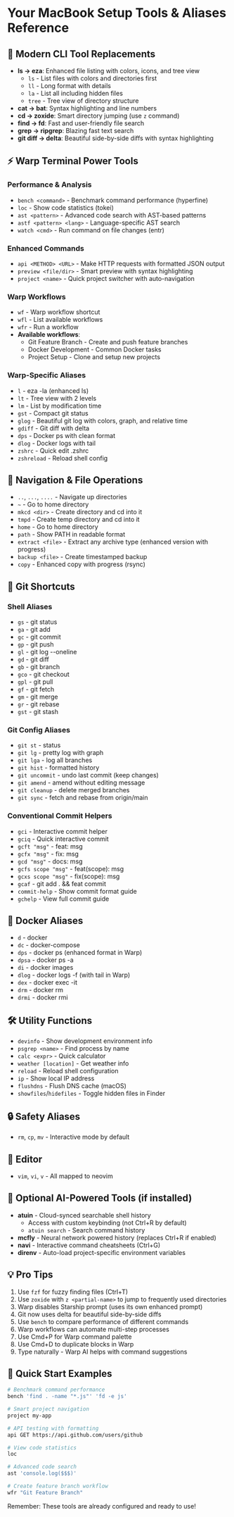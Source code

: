 # Your MacBook Setup Tools & Aliases Reference

## 🚀 Modern CLI Tool Replacements
- **ls → eza**: Enhanced file listing with colors, icons, and tree view
  - `ls` - List files with colors and directories first
  - `ll` - Long format with details
  - `la` - List all including hidden files
  - `tree` - Tree view of directory structure
- **cat → bat**: Syntax highlighting and line numbers
- **cd → zoxide**: Smart directory jumping (use `z` command)
- **find → fd**: Fast and user-friendly file search
- **grep → ripgrep**: Blazing fast text search
- **git diff → delta**: Beautiful side-by-side diffs with syntax highlighting

## ⚡ Warp Terminal Power Tools
### Performance & Analysis
- `bench <command>` - Benchmark command performance (hyperfine)
- `loc` - Show code statistics (tokei)
- `ast <pattern>` - Advanced code search with AST-based patterns
- `astf <pattern> <lang>` - Language-specific AST search
- `watch <cmd>` - Run command on file changes (entr)

### Enhanced Commands
- `api <METHOD> <URL>` - Make HTTP requests with formatted JSON output
- `preview <file/dir>` - Smart preview with syntax highlighting
- `project <name>` - Quick project switcher with auto-navigation

### Warp Workflows
- `wf` - Warp workflow shortcut
- `wfl` - List available workflows
- `wfr` - Run a workflow
- **Available workflows**:
  - Git Feature Branch - Create and push feature branches
  - Docker Development - Common Docker tasks
  - Project Setup - Clone and setup new projects

### Warp-Specific Aliases
- `l` - eza -la (enhanced ls)
- `lt` - Tree view with 2 levels
- `lm` - List by modification time
- `gst` - Compact git status
- `glog` - Beautiful git log with colors, graph, and relative time
- `gdiff` - Git diff with delta
- `dps` - Docker ps with clean format
- `dlog` - Docker logs with tail
- `zshrc` - Quick edit .zshrc
- `zshreload` - Reload shell config

## 📁 Navigation & File Operations
- `..`, `...`, `....` - Navigate up directories
- `~` - Go to home directory
- `mkcd <dir>` - Create directory and cd into it
- `tmpd` - Create temp directory and cd into it
- `home` - Go to home directory
- `path` - Show PATH in readable format
- `extract <file>` - Extract any archive type (enhanced version with progress)
- `backup <file>` - Create timestamped backup
- `copy` - Enhanced copy with progress (rsync)

## 🔧 Git Shortcuts
### Shell Aliases
- `gs` - git status
- `ga` - git add
- `gc` - git commit
- `gp` - git push
- `gl` - git log --oneline
- `gd` - git diff
- `gb` - git branch
- `gco` - git checkout
- `gpl` - git pull
- `gf` - git fetch
- `gm` - git merge
- `gr` - git rebase
- `gst` - git stash

### Git Config Aliases
- `git st` - status
- `git lg` - pretty log with graph
- `git lga` - log all branches
- `git hist` - formatted history
- `git uncommit` - undo last commit (keep changes)
- `git amend` - amend without editing message
- `git cleanup` - delete merged branches
- `git sync` - fetch and rebase from origin/main

### Conventional Commit Helpers
- `gci` - Interactive commit helper
- `gciq` - Quick interactive commit
- `gcft "msg"` - feat: msg
- `gcfx "msg"` - fix: msg
- `gcd "msg"` - docs: msg
- `gcfs scope "msg"` - feat(scope): msg
- `gcxs scope "msg"` - fix(scope): msg
- `gcaf` - git add . && feat commit
- `commit-help` - Show commit format guide
- `gchelp` - View full commit guide

## 🐳 Docker Aliases
- `d` - docker
- `dc` - docker-compose
- `dps` - docker ps (enhanced format in Warp)
- `dpsa` - docker ps -a
- `di` - docker images
- `dlog` - docker logs -f (with tail in Warp)
- `dex` - docker exec -it
- `drm` - docker rm
- `drmi` - docker rmi

## 🛠️ Utility Functions
- `devinfo` - Show development environment info
- `psgrep <name>` - Find process by name
- `calc <expr>` - Quick calculator
- `weather [location]` - Get weather info
- `reload` - Reload shell configuration
- `ip` - Show local IP address
- `flushdns` - Flush DNS cache (macOS)
- `showfiles`/`hidefiles` - Toggle hidden files in Finder

## 🔒 Safety Aliases
- `rm`, `cp`, `mv` - Interactive mode by default

## 🎨 Editor
- `vim`, `vi`, `v` - All mapped to neovim

## 🧠 Optional AI-Powered Tools (if installed)
- **atuin** - Cloud-synced searchable shell history
  - Access with custom keybinding (not Ctrl+R by default)
  - `atuin search` - Search command history
- **mcfly** - Neural network powered history (replaces Ctrl+R if enabled)
- **navi** - Interactive command cheatsheets (Ctrl+G)
- **direnv** - Auto-load project-specific environment variables

## 💡 Pro Tips
1. Use `fzf` for fuzzy finding files (Ctrl+T)
2. Use `zoxide` with `z <partial-name>` to jump to frequently used directories
3. Warp disables Starship prompt (uses its own enhanced prompt)
4. Git now uses delta for beautiful side-by-side diffs
5. Use `bench` to compare performance of different commands
6. Warp workflows can automate multi-step processes
7. Use Cmd+P for Warp command palette
8. Use Cmd+D to duplicate blocks in Warp
9. Type naturally - Warp AI helps with command suggestions

## 🚀 Quick Start Examples
```bash
# Benchmark command performance
bench 'find . -name "*.js"' 'fd -e js'

# Smart project navigation
project my-app

# API testing with formatting
api GET https://api.github.com/users/github

# View code statistics
loc

# Advanced code search
ast 'console.log($$$)'

# Create feature branch workflow
wfr "Git Feature Branch"
```

Remember: These tools are already configured and ready to use!